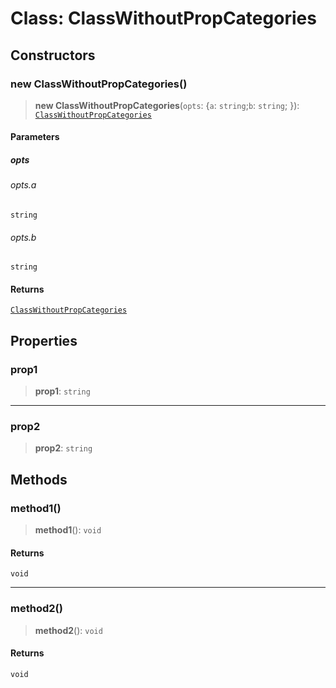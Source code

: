 # Class: ClassWithoutPropCategories

## Constructors

### new ClassWithoutPropCategories()

> **new ClassWithoutPropCategories**(`opts`: \{`a`: `string`;`b`: `string`; \}): [`ClassWithoutPropCategories`](ClassWithoutPropCategories.md)

#### Parameters

##### opts

###### opts.a

`string`

###### opts.b

`string`

#### Returns

[`ClassWithoutPropCategories`](ClassWithoutPropCategories.md)

## Properties

### prop1

> **prop1**: `string`

***

### prop2

> **prop2**: `string`

## Methods

### method1()

> **method1**(): `void`

#### Returns

`void`

***

### method2()

> **method2**(): `void`

#### Returns

`void`
